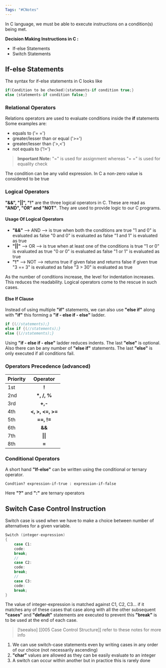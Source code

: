 ```yaml
---
Tags: "#CNotes"
---
```

In C language, we must be able to execute instructions on a condition(s) being met.

**Decision Making Instructions in C :**
- If-else Statements
- Switch Statements

## If-else Statements

The syntax for if-else statements in C looks like 

```C
if(Condition to be checked){statements-if condition true;}
else {statements-if condition false;}
```

### Relational Operators

Relations operators are used to evaluate conditions inside the **if** statements
Some examples are:
- equals to ('= =')
- greater/lesser than or equal ('>=')
- greater/lesser than ('>,<')
- not equals to ('!=')

>**Important Note:** "=" is used for assignment whereas "= =" is used for equality check

The condition can be any valid expression. In C a non-zero value is considered to be true

### Logical Operators

**"&&",  "||", "!"** are the three logical operators in C. These are read as **"AND", "OR" and "NOT"**.
They are used to provide logic to our C programs.

#### Usage Of Logical Operators

- **"&&"** --> AND --> is true when both the conditions are true
	"1 and 0" is evaluated as false
	"0 and 0" is evaluated as false
	"1 and 1" is evaluated as true
- **"||"**  --> OR --> is true when at least one of the conditions is true 
	"1 or 0" is evaluated as true
	"0 or 0" is evaluated as false
	"1 or 1" is evaluated as true
- **"!"** --> NOT --> returns true if given false and returns false if given true
	"3 == 3" is evaluated as false
	"3 > 30" is evaluated as true

As the number of conditions increase, the level for indentation increases. This reduces the readability. Logical operators come to the rescue in such cases.

#### Else If Clause

Instead of using multiple **"if"** statements, we can also use **"else if"** along with **"if"** this forming a **"if - else if - else"** ladder.

```C
if {(//statements);}
else if {(//statements);}
else {(//statements);}
```

Using **"if - else if - else"** ladder reduces indents. The last **"else"** is optional. Also there can be any number of **"else if"** statements. The last **"else"** is only executed if all conditions fail.

### Operators Precedence (advanced)

| Priority |     Operator     |
| -------- |:----------------:|
| 1st      |      **!**       |
| 2nd      |   **\*, /, %**   |
| 3rd      |     **+,-**      |
| 4th      | **<, >, <=, >=** |
| 5th      |   **\==, !=**    |
| 6th      |      **&&**      |
| 7th      |     **\|\|**     |
| 8th      |      **=**       |

### Conditional Operators

A short hand **"If-else"** can be written using the conditional or ternary operator.

	Condtion? expression-if-true : expression-if-false

Here **"?"** and **":"** are ternary operators

## Switch Case Control Instruction

Switch case is used when we have to make a choice between number of alternatives for a given variable.

```C
Switch (integer-expression)
{
	case C1:
	code:	
	break;
	//
	case C2:
	code:	
	break;
	//
	case C3:
	code:
	break;
}
```

The value of integer-expression is matched against C1, C2, C3... if it matches any of these cases that case along with all the other subsequent **"cases"** and **"default"** statements are executed to prevent this **"break"** is to be used at the end of each case.

>[!seealso] [[005 Case Control Structure]] refer to these notes for more info

1. We can use switch-case statements even by writing cases in any order of our choice (not necessarily ascending)
2. **"char"** values are allowed as they can be easily evaluate to an integer
3. A switch can occur within another but in practice this is rarely done
